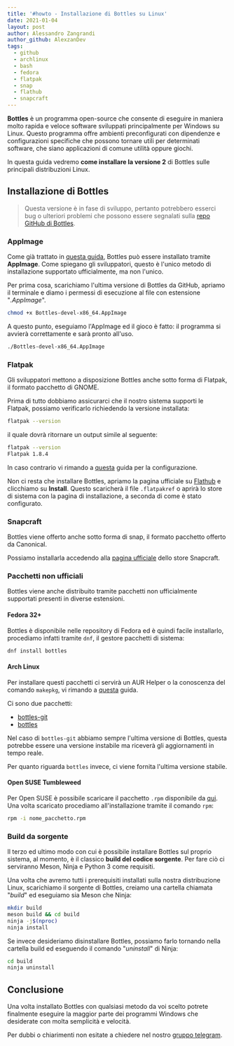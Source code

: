```yaml
---
title: '#howto - Installazione di Bottles su Linux'
date: 2021-01-04
layout: post
author: Alessandro Zangrandi
author_github: AlexzanDev
tags:
  - github  
  - archlinux  
  - bash
  - fedora
  - flatpak
  - snap
  - flathub
  - snapcraft
---
```

**Bottles** è un programma open-source che consente di eseguire in maniera molto rapida e veloce software sviluppati principalmente per Windows su Linux. Questo programma offre ambienti preconfigurati con dipendenze e configurazioni specifiche che possono tornare utili per determinati software, che siano applicazioni di comune utilità oppure giochi.

In questa guida vedremo **come installare la versione 2** di Bottles sulle principali distribuzioni Linux.

## Installazione di Bottles

> Questa versione è in fase di sviluppo, pertanto potrebbero esserci bug o ulteriori problemi che possono essere segnalati sulla [repo GitHub di Bottles](https://github.com/bottlesdevs/Bottles/issues).

### AppImage

Come già trattato in [questa guida](https://linuxhub.it/articles/howto-utilizzo-ed-installazione-di-appimage), Bottles può essere installato tramite **AppImage**. Come spiegano gli sviluppatori, questo è l'unico metodo di installazione supportato ufficialmente, ma non l'unico.

Per prima cosa, scarichiamo l'ultima versione di Bottles da GitHub, apriamo il terminale e diamo i permessi di esecuzione al file con estensione "*.AppImage*".

```bash
chmod +x Bottles-devel-x86_64.AppImage
```

A questo punto, eseguiamo l'AppImage ed il gioco è fatto: il programma si avvierà correttamente e sarà pronto all'uso.

```bash
./Bottles-devel-x86_64.AppImage
```

### Flatpak

Gli sviluppatori mettono a disposizione Bottles anche sotto forma di Flatpak, il formato pacchetto di GNOME.

Prima di tutto dobbiamo assicurarci che il nostro sistema supporti le Flatpak, possiamo verificarlo richiedendo la versione installata:

```bash
flatpak --version
```

il quale dovrà ritornare un output simile al seguente:

```bash
flatpak --version
Flatpak 1.8.4
```

In caso contrario vi rimando a [questa](https://linuxhub.it/articles/howto-installazione-di-flatpak-e-configurazione-di-flathub) guida per la configurazione.

Non ci resta che installare Bottles, apriamo la pagina ufficiale su [Flathub](https://flathub.org/apps/details/com.usebottles.bottles) e clicchiamo su **Install**. Questo scaricherà il file `.flatpakref` o aprirà lo store di sistema con la pagina di installazione, a seconda di come è stato configurato.

### Snapcraft
Bottles viene offerto anche sotto forma di snap, il formato pacchetto offerto da Canonical.

Possiamo installarla accedendo alla [pagina ufficiale](https://snapcraft.io/bottles) dello store Snapcraft.

### Pacchetti non ufficiali

Bottles viene anche distribuito tramite pacchetti non ufficialmente supportati presenti in diverse estensioni. 

#### Fedora 32+

Bottles è disponibile nelle repository di Fedora ed è quindi facile installarlo, procediamo infatti tramite `dnf`, il gestore pacchetti di sistema:

```bash
dnf install bottles
```

#### Arch Linux

Per installare questi pacchetti ci servirà un AUR Helper o la conoscenza del comando `makepkg`, vi rimando a [questa](https://linuxhub.it/articles/howto-introduzione-alla-aur-e-aur-helper) guida.

Ci sono due pacchetti:
- [bottles-git](https://aur.archlinux.org/packages/bottles-git)
- [bottles](https://aur.archlinux.org/packages/bottles)

Nel caso di `bottles-git` abbiamo sempre l'ultima versione di Bottles, questa potrebbe essere una versione instabile ma riceverà gli aggiornamenti in tempo reale.

Per quanto riguarda `bottles` invece, ci viene fornita l'ultima versione stabile.

#### Open SUSE Tumbleweed

Per Open SUSE è possibile scaricare il pacchetto `.rpm` disponibile da [qui](https://download.opensuse.org/repositories/home:/WhiXard/openSUSE_Tumbleweed/x86_64/). Una volta scaricato procediamo all'installazione tramite il comando `rpm`:

```bash
rpm -i nome_pacchetto.rpm
```

### Build da sorgente

Il terzo ed ultimo modo con cui è possibile installare Bottles sul proprio sistema, al momento, è il classico **build del codice sorgente**. Per fare ciò ci serviranno Meson, Ninja e Python 3 come requisiti.

Una volta che avremo tutti i prerequisiti installati sulla nostra distribuzione Linux, scarichiamo il sorgente di Bottles, creiamo una cartella chiamata "*build*" ed eseguiamo sia Meson che Ninja:

```bash
mkdir build
meson build && cd build
ninja -j$(nproc)
ninja install
```

Se invece desideriamo disinstallare Bottles, possiamo farlo tornando nella cartella build ed eseguendo il comando "*uninstall*" di Ninja:

```bash
cd build
ninja uninstall
```

## Conclusione

Una volta installato Bottles con qualsiasi metodo da voi scelto potrete finalmente eseguire la maggior parte dei programmi Windows che desiderate con molta semplicità e velocità.

Per dubbi o chiarimenti non esitate a chiedere nel nostro <a href="https://t.me/linuxpeople">gruppo telegram</a>.
